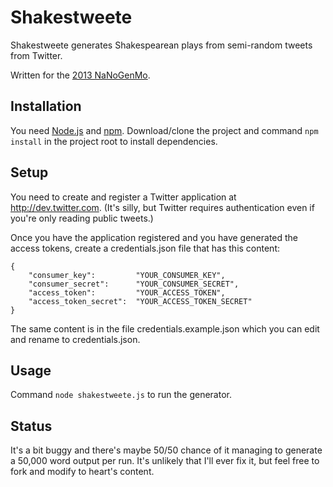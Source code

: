 Shakestweete
============

Shakestweete generates Shakespearean plays from semi-random tweets from Twitter.

Written for the [2013 NaNoGenMo](https://github.com/dariusk/NaNoGenMo).


Installation
------------

You need [Node.js](http://nodejs.org) and [npm](https://npmjs.org). Download/clone the project and command `npm install`
in the project root to install dependencies.


Setup
-----

You need to create and register a Twitter application at http://dev.twitter.com. (It's silly, but Twitter requires
authentication even if you're only reading public tweets.)

Once you have the application registered and you have generated the access tokens, create a credentials.json
file that has this content:

```
{
    "consumer_key":         "YOUR_CONSUMER_KEY",
    "consumer_secret":      "YOUR_CONSUMER_SECRET",
    "access_token":         "YOUR_ACCESS_TOKEN",
    "access_token_secret":  "YOUR_ACCESS_TOKEN_SECRET"
}
```

The same content is in the file credentials.example.json which you can edit and rename to credentials.json.


Usage
-----

Command `node shakestweete.js` to run the generator.


Status
------

It's a bit buggy and there's maybe 50/50 chance of it managing to generate a 50,000 word output per run. It's unlikely that I'll ever fix it, but feel free to fork and modify to heart's content.
